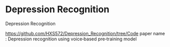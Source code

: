 # Depression Recognition
Depression Recognition

https://github.com/HXS572/Depression_Recognition/tree/Code
paper name : Depression recognition using voice‑based pre‑training model